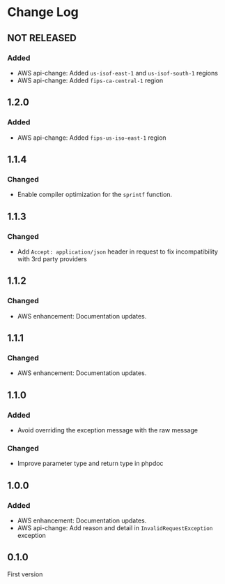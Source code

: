 # Change Log

## NOT RELEASED

### Added

- AWS api-change: Added `us-isof-east-1` and `us-isof-south-1` regions
- AWS api-change: Added `fips-ca-central-1` region

## 1.2.0

### Added

- AWS api-change: Added `fips-us-iso-east-1` region

## 1.1.4

### Changed

- Enable compiler optimization for the `sprintf` function.

## 1.1.3

### Changed

- Add `Accept: application/json` header in request to fix incompatibility with 3rd party providers

## 1.1.2

### Changed

- AWS enhancement: Documentation updates.

## 1.1.1

### Changed

- AWS enhancement: Documentation updates.

## 1.1.0

### Added

- Avoid overriding the exception message with the raw message

### Changed

- Improve parameter type and return type in phpdoc

## 1.0.0

### Added

- AWS enhancement: Documentation updates.
- AWS api-change: Add reason and detail in `InvalidRequestException` exception

## 0.1.0

First version
